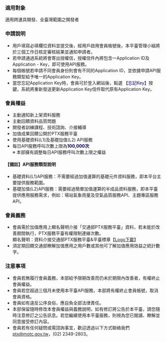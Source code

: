 ### 適用對象
適用跨運具開發、全臺灣範圍之開發者


### 申請說明
- 用戶填寫必填欄位資料並提交後，經用戶啟用會員帳號後，本平臺管理小組將於三個工作日核定審核結果並通知申請者。
- 若申請通過系統將會寄出授權信，授權信件內將包含一Application ID及Application - Key，即可使用API服務。
- 每個帳號若申請不同會員身份則會有不同的Application ID，並依據申請API服務類型給予唯一的Application Key。
- 當您忘記Application Key時，會員可於登入網站後，點選<font color="#00008B"> 【忘記Key】</font>按鍵，系統將重新發送更新Application Key信件取代原有Application Key。


### 會員權益
- 主動通知新上架資料服務
- 主動回饋資料品質問題
- 開發者訓練課程、技術諮詢、介接輔導
- 加值成果回饋公開於PTX服務平臺
- 使用基礎資料(L1)及基礎加值(L2) API服務
- 每日API服務呼叫次數上限為<font color="#00008B">__100,000次__</font>   
※ 本部擁有調整每日API服務呼叫次數上限之權益


#### 【備註】API服務類型說明
 
- 基礎資料(L1)API服務：不需要經過加值運算的基礎元件資料服務，即本平台主要提供服務範圍。 
- 基礎加值(L2)API服務：需要經過簡單加值運算的半成品資料服務，即本平臺提供應用服務需求，例如：場站氣象雨量及空氣品質服務API、主題專區服務API。 
 

### 會員義務
- 會員需於加值應用上顯名聲明介接「交通部PTX服務平臺」資料，若未能於改善期間執行，PTX服務平臺有權限制連線次數。<br>  顯名聲明：資料介接交通部PTX服務平臺&平臺標章【<a href="http://ptx.transportdata.tw/PTX/logo.jpg">Logo下載</a>】
- 須定期回饋交通部瞭解加值應用之用戶數或其他可了解加值應用效益之統計數字。


### 注意事項
- 會員若無履行會員義務，本部給予限期改善而仍未於期限內改善者，有權終止會員權益。
- 會員若您超過三個月未使用本平臺API服務，本部將有權終止會員帳號，取消會員資格。
- 會員如有違反公序良俗，應自負全部法律責任。
- 本部保留隨時修改本會員權益與義務說明，如有修訂將公告於本平臺，請您隨時注意修訂之公告訊息。若您繼續使用本平臺服務，則視為您已閱讀、瞭解並同意接受修訂內容。
- 會員若有任何疑問或需諮詢事宜，歡迎透過以下方式聯絡我們
ptx@motc.gov.tw，(02) 2349-2803。